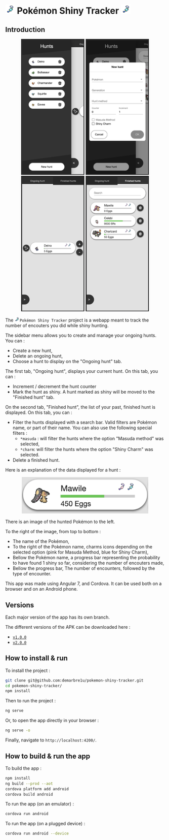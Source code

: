 # ![Shiny charm icon](https://github.com/demarbre1u/pokemon-shiny-tracker/blob/master/src/assets/icons/shiny-charm.png?raw=true) Pokémon Shiny Tracker ![Shiny charm icon](https://github.com/demarbre1u/pokemon-shiny-tracker/blob/master/src/assets/icons/shiny-charm.png?raw=true)

## Introduction

<p align="center">
  <img src="https://github.com/demarbre1u/pokemon-shiny-tracker/blob/version_2.0.0/screenshots/screen_01.png?raw=true" width="200" title="Screen 1" alt="Screen 1">
  <img src="https://github.com/demarbre1u/pokemon-shiny-tracker/blob/version_2.0.0/screenshots/screen_02.png?raw=true" width="200" title="Screen 2" alt="Screen 2">
  <img src="https://github.com/demarbre1u/pokemon-shiny-tracker/blob/version_2.0.0/screenshots/screen_03.png?raw=true" width="200" title="Screen 3" alt="Screen 3">
  <img src="https://github.com/demarbre1u/pokemon-shiny-tracker/blob/version_2.0.0/screenshots/screen_04.png?raw=true" width="200" title="Screen 4" alt="Screen 4">
</p>

The <img src="https://github.com/demarbre1u/pokemon-shiny-tracker/blob/master/src/assets/icons/shiny-charm.png?raw=true" width="16" title="Shiny charm icon" alt="Shiny charm icon">`Pokémon Shiny Tracker` project is a webapp meant to track the number of encouters you did while shiny hunting.

The sidebar menu allows you to create and manage your ongoing hunts. You can : 

 - Create a new hunt, 
 - Delete an ongoing hunt,
 - Choose a hunt to display on the "Ongoing hunt" tab.

The first tab, "Ongoing hunt", displays your current hunt. On this tab, you can : 

 - Increment / decrement the hunt counter
 - Mark the hunt as shiny. A hunt marked as shiny will be moved to the "Finished hunt" tab.

On the second tab, "Finished hunt", the list of your past, finished hunt is displayed. On this tab, you can : 

 - Filter the hunts displayed with a search bar. Valid filters are Pokémon name, or part of their name. You can also use the following special filters : 
   - `*masuda` : will filter the hunts where the option "Masuda method" was selected,
   - `*charm`: will filter the hunts where the option "Shiny Charm" was selected.
 - Delete a finished hunt.

Here is an explanation of the data displayed for a hunt :

<p align="center">
  <img src="https://github.com/demarbre1u/pokemon-shiny-tracker/blob/version_2.0.0/screenshots/pokemon_display.png?raw=true" width="400" title="Pokémon display" alt="Pokémon display">
</p>

There is an image of the hunted Pokémon to the left.

To the right of the image, from top to bottom : 

 - The name of the Pokémon,
 - To the right of the Pokémon name, charms icons depending on the selected option (pink for Masuda Method, blue for Shiny Charm), 
 - Bellow the Pokémon name, a progress bar representing the probability to have found 1 shiny so far, considering the number of encouters made, 
 - Bellow the progress bar, The number of encounters, followed by the type of encounter.


This app was made using Angular 7, and Cordova. It can be used both on a browser and on an Android phone. 

## Versions

Each major version of the app has its own branch.

The different versions of the APK can be downloaded here : 

 - [`v1.0.0`](https://github.com/demarbre1u/pokemon-shiny-tracker/blob/version_2.0.0/apk/pokemon-shiny-tracker_v1.0.0.apk)
 - [`v2.0.0`](https://github.com/demarbre1u/pokemon-shiny-tracker/blob/version_2.0.0/apk/pokemon-shiny-tracker_v2.0.0.apk)

## How to install & run

To install the project :

```bash 
git clone git@github.com:demarbre1u/pokemon-shiny-tracker.git
cd pokemon-shiny-tracker/
npm install
```

Then to run the project :

```bash
ng serve
```

Or, to open the app directly in your browser : 

```bash
ng serve -o
```

Finally, navigate to `http://localhost:4200/`.

## How to build & run the app

To build the app : 

```bash
npm install
ng build --prod --aot
cordova platform add android
cordova build android
```

To run the app (on an emulator) :

```bash
cordova run android
```

To run the app (on a plugged device) :

```bash
cordova run android --device
```
